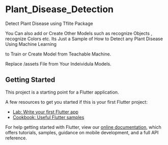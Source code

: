 # Plant_Disease_Detection

Detect Plant Disease using Tflite Package

You Can also add or Create Other Models such as recognize Objects , recognize Colors etc.
Its Just a Sample of How to Detect any Plant Disease Using Machine Learning 

to Train or Create Model from Teachable Machine.

Replace /assets File from Your Indeividula Models.



## Getting Started

This project is a starting point for a Flutter application.

A few resources to get you started if this is your first Flutter project:

- [Lab: Write your first Flutter app](https://flutter.dev/docs/get-started/codelab)
- [Cookbook: Useful Flutter samples](https://flutter.dev/docs/cookbook)

For help getting started with Flutter, view our
[online documentation](https://flutter.dev/docs), which offers tutorials,
samples, guidance on mobile development, and a full API reference.
